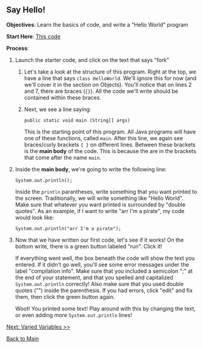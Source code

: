 ## Say Hello!

**Objectives**: Learn the basics of code, and write a "Hello World" program

**Start Here**: [This code](https://www.ideone.com/lWuqvf)

**Process**:

1. Launch the starter code, and click on the text that says "fork"
    1. Let's take a look at the structure of this program. Right at the top, we have a line that says `class HelloWorld`. We'll ignore this for now (and we'll cover it in the section on Objects). You'll notice that on lines 2 and 7, there are braces (`{}`). All the code we'll write should be contained within these braces.
    2. Next, we see a line saying:

        ```public static void main (String[] args)```

        This is the starting point of this program. All Java programs will have one of these functions, called `main`. After this line, we again see braces/curly brackets `{ }` on different lines. Between these brackets is the **main body** of the code. This is because the are in the brackets that come after the name `main`.

2. Inside the **main body**, we're going to write the following line:

    ``` System.out.println(); ```

    Inside the `println` parantheses, write something that you want printed to the screen. Traditionally, we will write something like "Hello World". Make sure that whatever you want printed is surrounded by "double quotes". As an example, if I want to write "arr I'm a pirate", my code would look like:

    ``` System.out.println("arr I'm a pirate"); ```

3. Now that we have written our first code, let's see if it works! On the bottom write, there is a green button labeled "run". Click it!

    If everything went well, the box beneath the code will show the text you entered. If it didn't go well, you'll see some error messages under the label "compilation info". Make sure that you included a semicolon ";" at the end of your statement, and that you spelled and capitalized `System.out.println` correctly! Also make sure that you used double quotes ("") inside the parenthesis. If you had errors, click "edit" and fix them, then click the green button again.

    Woot! You printed some text! Play around with this by changing the text, or even adding more `System.out.println` lines!

[Next: Varied Variables >>](Variables.md)

[Back to Main](../../README.md)